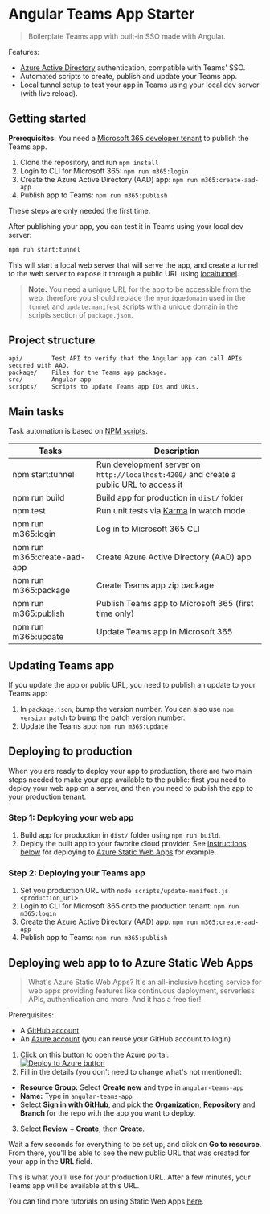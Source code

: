 # Angular Teams App Starter

> Boilerplate Teams app with built-in SSO made with Angular.

Features:
- [Azure Active Directory](https://azure.microsoft.com/services/active-directory/?WT.mc_id=javascript-0000-cxa) authentication, compatible with Teams' SSO.
- Automated scripts to create, publish and update your Teams app.
- Local tunnel setup to test your app in Teams using your local dev server (with live reload).

## Getting started 

**Prerequisites:** You need a [Microsoft 365 developer tenant](https://developer.microsoft.com/microsoft-365/dev-program?WT.mc_id=javascript-0000-cxa) to publish the Teams app.

1. Clone the repository, and run `npm install`
2. Login to CLI for Microsoft 365: `npm run m365:login`
3. Create the Azure Active Directory (AAD) app: `npm run m365:create-aad-app`
4. Publish app to Teams: `npm run m365:publish`

These steps are only needed the first time.

After publishing your app, you can test it in Teams using your local dev server:
```bash
npm run start:tunnel
```

This will start a local web server that will serve the app, and create a tunnel to the web server to expose it through a public URL using [localtunnel](https://github.com/localtunnel/localtunnel).

> **Note:** You need a unique URL for the app to be accessible from the web, therefore you should replace the `myuniquedomain` used in the `tunnel` and `update:manifest` scripts with a unique domain in the scripts section of `package.json`.

## Project structure

```
api/        Test API to verify that the Angular app can call APIs secured with AAD.
package/    Files for the Teams app package. 
src/        Angular app
scripts/    Scripts to update Teams app IDs and URLs.
```

## Main tasks

Task automation is based on [NPM scripts](https://docs.npmjs.com/misc/scripts).

Tasks                         | Description
------------------------------|---------------------------------------------------------------------------------------
npm start:tunnel              | Run development server on `http://localhost:4200/` and create a public URL to access it
npm run build                 | Build app for production in `dist/` folder
npm test                      | Run unit tests via [Karma](https://karma-runner.github.io) in watch mode
npm run m365:login            | Log in to Microsoft 365 CLI
npm run m365:create-aad-app   | Create Azure Active Directory (AAD) app
npm run m365:package          | Create Teams app zip package
npm run m365:publish          | Publish Teams app to Microsoft 365 (first time only)
npm run m365:update           | Update Teams app in Microsoft 365

## Updating Teams app

If you update the app or public URL, you need to publish an update to your Teams app:

1. In `package.json`, bump the version number. You can also use `npm version patch` to bump the patch version number.
2. Update the Teams app: `npm run m365:update`

## Deploying to production

When you are ready to deploy your app to production, there are two main steps needed to make your app available to the public: first you need to deploy your web app on a server, and then you need to publish the app to your production tenant.

### Step 1: Deploying your web app

1. Build app for production in `dist/` folder using `npm run build`.
2. Deploy the built app to your favorite cloud provider. See [instructions below](#Deploying-Angular-app-to-to-Azure-Static-Web-Apps) for deploying to [Azure Static Web Apps](https://azure.microsoft.com/services/app-service/static/?WT.mc_id=javascript-0000-cxa) for example.

### Step 2: Deploying your Teams app

1. Set you production URL with `node scripts/update-manifest.js <production_url>`
1. Login to CLI for Microsoft 365 onto the production tenant: `npm run m365:login`
1. Create the Azure Active Directory (AAD) app: `npm run m365:create-aad-app`
1. Publish app to Teams: `npm run m365:publish`

## Deploying web app to to Azure Static Web Apps

> What's Azure Static Web Apps? It's an all-inclusive hosting service for web apps providing features like continuous deployment, serverless APIs, authentication and more. And it has a free tier!

Prerequisites:
- A [GitHub account](https://github.com/join)
- An [Azure account](https://azure.microsoft.com/free/?WT.mc_id=javascript-0000-cxa) (you can reuse your GitHub account to login)

1. Click on this button to open the Azure portal:<br> [![Deploy to Azure button](https://aka.ms/deploytoazurebutton)](https://portal.azure.com/?feature.customportal=false&WT.mc_id=javascript-0000-cxa#create/Microsoft.StaticApp)
2. Fill in the details (you don't need to change what's not mentioned):
  - **Resource Group:** Select **Create new** and type in `angular-teams-app`
  - **Name:** Type in `angular-teams-app`
  - Select **Sign in with GitHub**, and pick the **Organization**, **Repository** and **Branch** for the repo with the app you want to deploy.
3. Select **Review + Create**, then **Create**.

Wait a few seconds for everything to be set up, and click on **Go to resource**. From there, you'll be able to see the new public URL that was created for your app in the **URL** field.

This is what you'll use for your production URL. After a few minutes, your Teams app will be available at this URL.

You can find more tutorials on using Static Web Apps [here](https://docs.microsoft.com/learn/paths/azure-static-web-apps/?WT.mc_id=javascript-0000-cxa).
